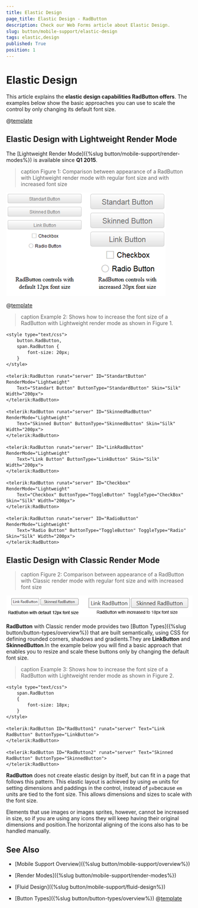 ```yaml
---
title: Elastic Design
page_title: Elastic Design - RadButton
description: Check our Web Forms article about Elastic Design.
slug: button/mobile-support/elastic-design
tags: elastic,design
published: True
position: 1
---
```


# Elastic Design

This article explains the **elastic design capabilities RadButton offers**. The examples below show the basic approaches you can use to scale the control by only changing its default font size.

@[template](/_templates/common/render-mode.md#resp-design-desc "slug-el: no, slug-fl: button/mobile-support/fluid-design")

## Elastic Design with Lightweight Render Mode

The [Lightweight Render Mode]({%slug button/mobile-support/render-modes%}) is available since **Q1 2015**.

>caption Figure 1: Comparison between appearance of a RadButton with Lightweight render mode with regular font size and with increased font size

![button-elastic-design-lightweight](images/button-elastic-design-lightweight.png)

@[template](/_templates/common/font-size-notes.md#note-and-example "control: RadButton")

>caption Example 2: Shows how to increase the font size of a RadButton with Lightweight render mode as shown in Figure 1.

````ASP.NET
<style type="text/css">
	button.RadButton,
	span.RadButton {
		font-size: 20px;
	}
</style>

<telerik:RadButton runat="server" ID="StandartButton" RenderMode="Lightweight"
	Text="Standart Button" ButtonType="StandardButton" Skin="Silk" Width="200px">
</telerik:RadButton>

<telerik:RadButton runat="server" ID="SkinnedRadButton" RenderMode="Lightweight"
	Text="Skinned Button" ButtonType="SkinnedButton" Skin="Silk" Width="200px">
</telerik:RadButton>

<telerik:RadButton runat="server" ID="LinkRadButton" RenderMode="Lightweight"
	Text="Link Button" ButtonType="LinkButton" Skin="Silk" Width="200px">
</telerik:RadButton>

<telerik:RadButton runat="server" ID="Checkbox" RenderMode="Lightweight"
	Text="Checkbox" ButtonType="ToggleButton" ToggleType="CheckBox" Skin="Silk" Width="200px">
</telerik:RadButton>

<telerik:RadButton runat="server" ID="RadioButton" RenderMode="Lightweight"
	Text="Radio Button" ButtonType="ToggleButton" ToggleType="Radio" Skin="Silk" Width="200px">
</telerik:RadButton>
````

## Elastic Design with Classic Render Mode

>caption Figure 2: Comparison between appearance of a RadButton with Classic render mode with regular font size and with increased font size

![button-changed-font-size-comparison](images/button-changed-font-size-comparison.png)

**RadButton** with Classic render mode provides two [Button Types]({%slug button/button-types/overview%}) that are built semantically, using CSS for defining rounded corners, shadows and gradients.They are **LinkButton** and **SkinnedButton**.In the example below you will find a basic approach that enables you to resize and scale these buttons only by changing the default font size.

>caption Example 3: Shows how to increase the font size of a RadButton with Lightweight render mode as shown in Figure 2.

````ASP.NET
<style type="text/css">
	span.RadButton
	{
		font-size: 18px;
	}
</style>

<telerik:RadButton ID="RadButton1" runat="server" Text="Link RadButton" ButtonType="LinkButton">
</telerik:RadButton>

<telerik:RadButton ID="RadButton2" runat="server" Text="Skinned RadButton" ButtonType="SkinnedButton">
</telerik:RadButton>
````

**RadButton** does not create elastic design by itself, but can fit in a page that follows this pattern. This elastic layout is achieved by using `em` units for setting dimensions and paddings in the control, instead of `px`because `em` units are tied to the font size. This allows dimensions and sizes to scale with the font size.

Elements that use images or images sprites, however, cannot be increased in size, so if you are using any icons they will keep having their original dimensions and position.The horizontal aligning of the icons also has to be handled manually.

## See Also

 * [Mobile Support Overview]({%slug button/mobile-support/overview%})

 * [Render Modes]({%slug button/mobile-support/render-modes%})

 * [Fluid Design]({%slug button/mobile-support/fluid-design%})

 * [Button Types]({%slug button/button-types/overview%})
@[template](/_templates/common/font-size-notes.md#related-resources)

